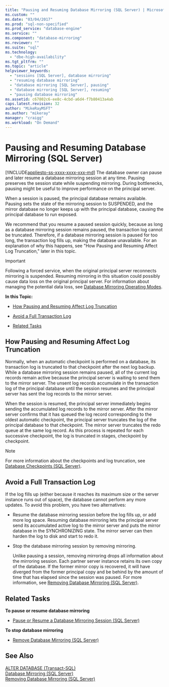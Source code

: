 ```yaml
---
title: "Pausing and Resuming Database Mirroring (SQL Server) | Microsoft Docs"
ms.custom: ""
ms.date: "03/04/2017"
ms.prod: "sql-non-specified"
ms.prod_service: "database-engine"
ms.service: ""
ms.component: "database-mirroring"
ms.reviewer: ""
ms.suite: "sql"
ms.technology: 
  - "dbe-high-availability"
ms.tgt_pltfrm: ""
ms.topic: "article"
helpviewer_keywords: 
  - "sessions [SQL Server], database mirroring"
  - "resuming database mirroring"
  - "database mirroring [SQL Server], pausing"
  - "database mirroring [SQL Server], resuming"
  - "pausing database mirroring"
ms.assetid: c67802c6-ee8c-4cbd-a6d4-f7b80413a4ab
caps.latest.revision: 32
author: "MikeRayMSFT"
ms.author: "mikeray"
manager: "craigg"
ms.workload: "On Demand"
---
```

# Pausing and Resuming Database Mirroring (SQL Server)
[!INCLUDE[appliesto-ss-xxxx-xxxx-xxx-md](../../includes/appliesto-ss-xxxx-xxxx-xxx-md.md)]
  The database owner can pause and later resume a database mirroring session at any time. Pausing preserves the session state while suspending mirroring. During bottlenecks, pausing might be useful to improve performance on the principal server.  
  
 When a session is paused, the principal database remains available. Pausing sets the state of the mirroring session to SUSPENDED, and the mirror database no longer keeps up with the principal database, causing the principal database to run exposed.  
  
 We recommend that you resume a paused session quickly, because as long as a database mirroring session remains paused, the transaction log cannot be truncated. Therefore, if a database mirroring session is paused for too long, the transaction log fills up, making the database unavailable. For an explanation of why this happens, see "How Pausing and Resuming Affect Log Truncation," later in this topic.  
  
> [!IMPORTANT]  
>  Following a forced service, when the original principal server reconnects mirroring is suspended. Resuming mirroring in this situation could possibly cause data loss on the original principal server. For information about managing the potential data loss, see [Database Mirroring Operating Modes](../../database-engine/database-mirroring/database-mirroring-operating-modes.md).  
  
 **In this Topic:**  
  
-   [How Pausing and Resuming Affect Log Truncation](#EffectOnLogTrunc)  
  
-   [Avoid a Full Transaction Log](#AvoidFullLog)  
  
-   [Related Tasks](#RelatedTasks)  
  
##  <a name="EffectOnLogTrunc"></a> How Pausing and Resuming Affect Log Truncation  
 Normally, when an automatic checkpoint is performed on a database, its transaction log is truncated to that checkpoint after the next log backup. While a database mirroring session remains paused, all of the current log records remain active because the principal server is waiting to send them to the mirror server. The unsent log records accumulate in the transaction log of the principal database until the session resumes and the principal server has sent the log records to the mirror server.  
  
 When the session is resumed, the principal server immediately begins sending the accumulated log records to the mirror server. After the mirror server confirms that it has queued the log record corresponding to the oldest automatic checkpoint, the principal server truncates the log of the principal database to that checkpoint. The mirror server truncates the redo queue at the same log record. As this process is repeated for each successive checkpoint, the log is truncated in stages, checkpoint by checkpoint.  
  
> [!NOTE]  
>  For more information about the checkpoints and log truncation, see [Database Checkpoints &#40;SQL Server&#41;](../../relational-databases/logs/database-checkpoints-sql-server.md).  
  
##  <a name="AvoidFullLog"></a> Avoid a Full Transaction Log  
 If the log fills up (either because it reaches its maximum size or the server instance runs out of space), the database cannot perform any more updates. To avoid this problem, you have two alternatives:  
  
-   Resume the database mirroring session before the log fills up, or add more log space. Resuming database mirroring lets the principal server send its accumulated active log to the mirror server and puts the mirror database in the SYNCHRONIZING state. The mirror server can then harden the log to disk and start to redo it.  
  
-   Stop the database mirroring session by removing mirroring.  
  
     Unlike pausing a session, removing mirroring drops all information about the mirroring session. Each partner server instance retains its own copy of the database. If the former mirror copy is recovered, it will have diverged from the former principal copy and be behind by the amount of time that has elapsed since the session was paused. For more information, see [Removing Database Mirroring &#40;SQL Server&#41;](../../database-engine/database-mirroring/removing-database-mirroring-sql-server.md).  
  
##  <a name="RelatedTasks"></a> Related Tasks  
 **To pause or resume database mirroring**  
  
-   [Pause or Resume a Database Mirroring Session &#40;SQL Server&#41;](../../database-engine/database-mirroring/pause-or-resume-a-database-mirroring-session-sql-server.md)  
  
 **To stop database mirroring**  
  
-   [Remove Database Mirroring &#40;SQL Server&#41;](../../database-engine/database-mirroring/remove-database-mirroring-sql-server.md)  
  
## See Also  
 [ALTER DATABASE &#40;Transact-SQL&#41;](../../t-sql/statements/alter-database-transact-sql.md)   
 [Database Mirroring &#40;SQL Server&#41;](../../database-engine/database-mirroring/database-mirroring-sql-server.md)   
 [Removing Database Mirroring &#40;SQL Server&#41;](../../database-engine/database-mirroring/removing-database-mirroring-sql-server.md)  
  
  
